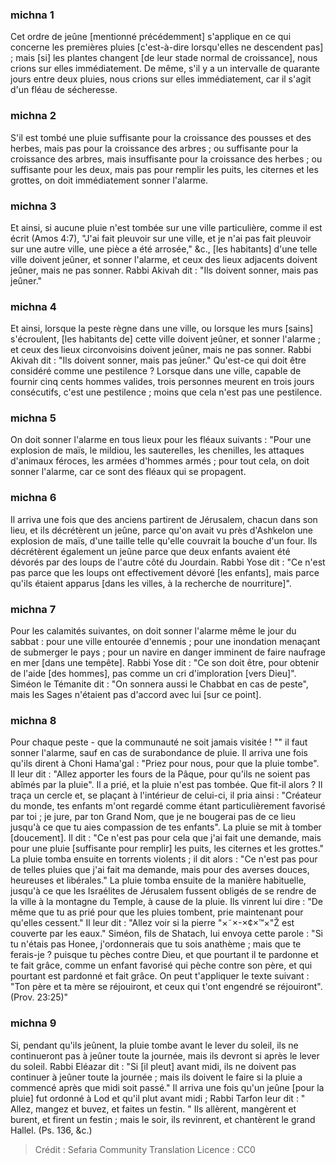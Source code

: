 
### michna 1
Cet ordre de jeûne [mentionné précédemment] s'applique en ce qui concerne les premières pluies [c'est-à-dire lorsqu'elles ne descendent pas] ; mais [si] les plantes changent [de leur stade normal de croissance], nous crions sur elles immédiatement. De même, s'il y a un intervalle de quarante jours entre deux pluies, nous crions sur elles immédiatement, car il s'agit d'un fléau de sécheresse.

### michna 2
S'il est tombé une pluie suffisante pour la croissance des pousses et des herbes, mais pas pour la croissance des arbres ; ou suffisante pour la croissance des arbres, mais insuffisante pour la croissance des herbes ; ou suffisante pour les deux, mais pas pour remplir les puits, les citernes et les grottes, on doit immédiatement sonner l'alarme.

### michna 3
Et ainsi, si aucune pluie n'est tombée sur une ville particulière, comme il est écrit (Amos 4:7), "J'ai fait pleuvoir sur une ville, et je n'ai pas fait pleuvoir sur une autre ville, une pièce a été arrosée," &c., [les habitants] d'une telle ville doivent jeûner, et sonner l'alarme, et ceux des lieux adjacents doivent jeûner, mais ne pas sonner. Rabbi Akivah dit : "Ils doivent sonner, mais pas jeûner."

### michna 4
Et ainsi, lorsque la peste règne dans une ville, ou lorsque les murs [sains] s'écroulent, [les habitants de] cette ville doivent jeûner, et sonner l'alarme ; et ceux des lieux circonvoisins doivent jeûner, mais ne pas sonner. Rabbi Akivah dit : "Ils doivent sonner, mais pas jeûner." Qu'est-ce qui doit être considéré comme une pestilence ? Lorsque dans une ville, capable de fournir cinq cents hommes valides, trois personnes meurent en trois jours consécutifs, c'est une pestilence ; moins que cela n'est pas une pestilence.

### michna 5
On doit sonner l'alarme en tous lieux pour les fléaux suivants : "Pour une explosion de maïs, le mildiou, les sauterelles, les chenilles, les attaques d'animaux féroces, les armées d'hommes armés ; pour tout cela, on doit sonner l'alarme, car ce sont des fléaux qui se propagent.

### michna 6
Il arriva une fois que des anciens partirent de Jérusalem, chacun dans son lieu, et ils décrétèrent un jeûne, parce qu'on avait vu près d'Ashkelon une explosion de maïs, d'une taille telle qu'elle couvrait la bouche d'un four. Ils décrétèrent également un jeûne parce que deux enfants avaient été dévorés par des loups de l'autre côté du Jourdain. Rabbi Yose dit : "Ce n'est pas parce que les loups ont effectivement dévoré [les enfants], mais parce qu'ils étaient apparus [dans les villes, à la recherche de nourriture]".

### michna 7
Pour les calamités suivantes, on doit sonner l'alarme même le jour du sabbat : pour une ville entourée d'ennemis ; pour une inondation menaçant de submerger le pays ; pour un navire en danger imminent de faire naufrage en mer [dans une tempête]. Rabbi Yose dit : "Ce son doit être, pour obtenir de l'aide [des hommes], pas comme un cri d'imploration [vers Dieu]". Siméon le Témanite dit : "On sonnera aussi le Chabbat en cas de peste", mais les Sages n'étaient pas d'accord avec lui [sur ce point].

### michna 8
Pour chaque peste - que la communauté ne soit jamais visitée ! "" il faut sonner l'alarme, sauf en cas de surabondance de pluie. Il arriva une fois qu'ils dirent à Choni Hama'gal : "Priez pour nous, pour que la pluie tombe". Il leur dit : "Allez apporter les fours de la Pâque, pour qu'ils ne soient pas abîmés par la pluie". Il a prié, et la pluie n'est pas tombée. Que fit-il alors ? Il traça un cercle et, se plaçant à l'intérieur de celui-ci, il pria ainsi : "Créateur du monde, tes enfants m'ont regardé comme étant particulièrement favorisé par toi ; je jure, par ton Grand Nom, que je ne bougerai pas de ce lieu jusqu'à ce que tu aies compassion de tes enfants". La pluie se mit à tomber [doucement]. Il dit : "Ce n'est pas pour cela que j'ai fait une demande, mais pour une pluie [suffisante pour remplir] les puits, les citernes et les grottes." La pluie tomba ensuite en torrents violents ; il dit alors : "Ce n'est pas pour de telles pluies que j'ai fait ma demande, mais pour des averses douces, heureuses et libérales." La pluie tomba ensuite de la manière habituelle, jusqu'à ce que les Israélites de Jérusalem fussent obligés de se rendre de la ville à la montagne du Temple, à cause de la pluie. Ils vinrent lui dire : "De même que tu as prié pour que les pluies tombent, prie maintenant pour qu'elles cessent." Il leur dit : "Allez voir si la pierre "×˜×-×¢×™×"Ž est couverte par les eaux." Siméon, fils de Shatach, lui envoya cette parole : "Si tu n'étais pas Honee, j'ordonnerais que tu sois anathème ; mais que te ferais-je ? puisque tu pèches contre Dieu, et que pourtant il te pardonne et te fait grâce, comme un enfant favorisé qui pèche contre son père, et qui pourtant est pardonné et fait grâce. On peut t'appliquer le texte suivant : "Ton père et ta mère se réjouiront, et ceux qui t'ont engendré se réjouiront". (Prov. 23:25)"

### michna 9
Si, pendant qu'ils jeûnent, la pluie tombe avant le lever du soleil, ils ne continueront pas à jeûner toute la journée, mais ils devront si après le lever du soleil. Rabbi Eléazar dit : "Si [il pleut] avant midi, ils ne doivent pas continuer à jeûner toute la journée ; mais ils doivent le faire si la pluie a commencé après que midi soit passé." Il arriva une fois qu'un jeûne [pour la pluie] fut ordonné à Lod et qu'il plut avant midi ; Rabbi Tarfon leur dit : " Allez, mangez et buvez, et faites un festin. " Ils allèrent, mangèrent et burent, et firent un festin ; mais le soir, ils revinrent, et chantèrent le grand Hallel. (Ps. 136, &amp;c.)

>Crédit : Sefaria Community Translation
>Licence : CC0